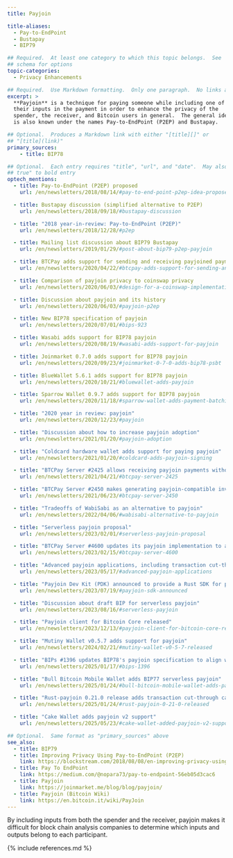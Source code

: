 ```yaml
---
title: Payjoin

title-aliases:
  - Pay-to-EndPoint
  - Bustapay
  - BIP79

## Required.  At least one category to which this topic belongs.  See
## schema for options
topic-categories:
  - Privacy Enhancements

## Required.  Use Markdown formatting.  Only one paragraph.  No links allowed.
excerpt: >
  **Payjoin** is a technique for paying someone while including one of
  their inputs in the payment in order to enhance the privacy of the
  spender, the receiver, and Bitcoin users in general.  The general idea
  is also known under the names Pay-to-EndPoint (P2EP) and Bustapay.

## Optional.  Produces a Markdown link with either "[title][]" or
## "[title](link)"
primary_sources:
    - title: BIP78

## Optional.  Each entry requires "title", "url", and "date".  May also use "feature:
## true" to bold entry
optech_mentions:
  - title: Pay-to-EndPoint (P2EP) proposed
    url: /en/newsletters/2018/08/14/#pay-to-end-point-p2ep-idea-proposed

  - title: Bustapay discussion (simplified alternative to P2EP)
    url: /en/newsletters/2018/09/18/#bustapay-discussion

  - title: "2018 year-in-review: Pay-to-EndPoint (P2EP)"
    url: /en/newsletters/2018/12/28/#p2ep

  - title: Mailing list discussion about BIP79 Bustapay
    url: /en/newsletters/2019/01/29/#post-about-bip79-p2ep-payjoin

  - title: BTCPay adds support for sending and receiving payjoined payments
    url: /en/newsletters/2020/04/22/#btcpay-adds-support-for-sending-and-receiving-payjoined-payments

  - title: Comparison of payjoin privacy to coinswap privacy
    url: /en/newsletters/2020/06/03/#design-for-a-coinswap-implementation

  - title: Discussion about payjoin and its history
    url: /en/newsletters/2020/06/03/#payjoin-p2ep

  - title: New BIP78 specification of payjoin
    url: /en/newsletters/2020/07/01/#bips-923

  - title: Wasabi adds support for BIP78 payjoin
    url: /en/newsletters/2020/08/19/#wasabi-adds-support-for-payjoin

  - title: Joinmarket 0.7.0 adds support for BIP78 payjoin
    url: /en/newsletters/2020/09/23/#joinmarket-0-7-0-adds-bip78-psbt

  - title: BlueWallet 5.6.1 adds support for BIP78 payjoin
    url: /en/newsletters/2020/10/21/#bluewallet-adds-payjoin

  - title: Sparrow Wallet 0.9.7 adds support for BIP78 payjoin
    url: /en/newsletters/2020/11/18/#sparrow-wallet-adds-payment-batching-and-payjoin

  - title: "2020 year in review: payjoin"
    url: /en/newsletters/2020/12/23/#payjoin

  - title: "Discussion about how to increase payjoin adoption"
    url: /en/newsletters/2021/01/20/#payjoin-adoption

  - title: "Coldcard hardware wallet adds support for paying payjoin"
    url: /en/newsletters/2021/01/20/#coldcard-adds-payjoin-signing

  - title: "BTCPay Server #2425 allows receiving payjoin payments without an inovice"
    url: /en/newsletters/2021/04/21/#btcpay-server-2425

  - title: "BTCPay Server #2450 makes generating payjoin-compatible invoices the default for new hot wallets"
    url: /en/newsletters/2021/06/23/#btcpay-server-2450

  - title: "Tradeoffs of WabiSabi as an alternative to payjoin"
    url: /en/newsletters/2022/04/06/#wabisabi-alternative-to-payjoin

  - title: "Serverless payjoin proposal"
    url: /en/newsletters/2023/02/01/#serverless-payjoin-proposal

  - title: "BTCPay Server #4600 updates its payjoin implementation to avoid creating unnecessary inputs"
    url: /en/newsletters/2023/02/15/#btcpay-server-4600

  - title: "Advanced payjoin applications, including transaction cut-through"
    url: /en/newsletters/2023/05/17/#advanced-payjoin-applications

  - title: "Payjoin Dev Kit (PDK) announced to provide a Rust SDK for payjoin"
    url: /en/newsletters/2023/07/19/#payjoin-sdk-announced

  - title: "Discussion about draft BIP for serverless payjoin"
    url: /en/newsletters/2023/08/16/#serverless-payjoin

  - title: "Payjoin client for Bitcoin Core released"
    url: /en/newsletters/2023/12/13/#payjoin-client-for-bitcoin-core-released

  - title: "Mutiny Wallet v0.5.7 adds support for payjoin"
    url: /en/newsletters/2024/02/21/#mutiny-wallet-v0-5-7-released

  - title: "BIPs #1396 updates BIP78's payjoin specification to align with BIP174's PSBT specification"
    url: /en/newsletters/2025/01/17/#bips-1396

  - title: "Bull Bitcoin Mobile Wallet adds BIP77 serverless payjoin"
    url: /en/newsletters/2025/01/24/#bull-bitcoin-mobile-wallet-adds-payjoin

  - title: "Rust-payjoin 0.21.0 release adds transaction cut-through capabilities"
    url: /en/newsletters/2025/01/24/#rust-payjoin-0-21-0-released

  - title: "Cake Wallet adds payjoin v2 support"
    url: /en/newsletters/2025/05/23/#cake-wallet-added-payjoin-v2-support

## Optional.  Same format as "primary_sources" above
see_also:
  - title: BIP79
  - title: Improving Privacy Using Pay-to-EndPoint (P2EP)
    link: https://blockstream.com/2018/08/08/en-improving-privacy-using-pay-to-endpoint/
  - title: Pay To EndPoint
    link: https://medium.com/@nopara73/pay-to-endpoint-56eb05d3cac6
  - title: Payjoin
    link: https://joinmarket.me/blog/blog/payjoin/
  - title: Payjoin (Bitcoin Wiki)
    link: https://en.bitcoin.it/wiki/PayJoin
---
```

By including inputs from both the spender and the receiver, payjoin
makes it difficult for block chain analysis companies to determine
which inputs and outputs belong to each participant.

{% include references.md %}
